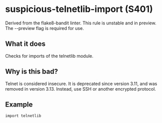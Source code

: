 # suspicious-telnetlib-import (S401)
Derived from the flake8-bandit linter.
This rule is unstable and in preview. The --preview flag is required for use.
## What it does
Checks for imports of the telnetlib module.
## Why is this bad?
Telnet is considered insecure. It is deprecated since version 3.11, and
was removed in version 3.13. Instead, use SSH or another encrypted
protocol.
## Example
```
import telnetlib
```
